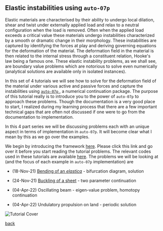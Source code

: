 Elastic instabilities using `auto-07p`
--------------------------------------

Elastic materials are characterised by their ability to undergo local dilation, shear and twist under externally applied load and relax to a neutral configuration when the load is removed. Often when the applied load exceeds a critical value these materials undergo instabilities characterized by a smooth or dramatic change in their morphology. These instabilities are captured by identifying the forces at play and deriving governing equations for the deformation of the
material. The deformation field in the material is then related to the internal stress through a constituent relation, Hooke's law being a famous one. These elastic instability problems, as we shall see, are boundary value problems which are notorious to solve even numerically (analytical solutions are available only in isolated instances).

In this set of 4 tutorials we will see how to solve for the deformation field of the material under various active and passive forces and capture the instabilities using [`auto-07p` ](https://github.com/auto-07p/auto-07p),
a numerical continuation package. The purpose of this tutorial really is to introduce you to the power of `auto-07p` to approach these problems. Though the documentation is a very good place to start, I realized during my learning process that there are a few important technical gaps that are often not discussed if one were to go from the documentation to implementation.

In this 4 part series we will be discussing problems each with an unique aspect in terms of implementation in `auto-07p`. It will become clear what I mean by this as we go over the examples.

We begin by introducing the framework [here](./autoFw.html). Please click this link and go over it before you start reading the tutorial problems. The relevant codes used in these tutorials are available [here](https://github.com/sgangaprasath/autoTutorial). The problems we will be looking at (and the focus of each example in `auto-07p` implementation) are

-   (18-Nov-21) [Bending of an *elastica*](./elastica.html) - bifurcation diagram, solution

-   (24-Nov-21) [Buckling of a sheet](./fvk.html) - two parameter continuation

-   (04-Apr-22) Oscillating beam - eigen-value problem, homotopy continuation

-   (04-Apr-22) Undulatory propulsion on land - periodic solution

![Tutorial Cover]({{site.baseurl}}/figs/cover.jpeg)

[back](./fun)

